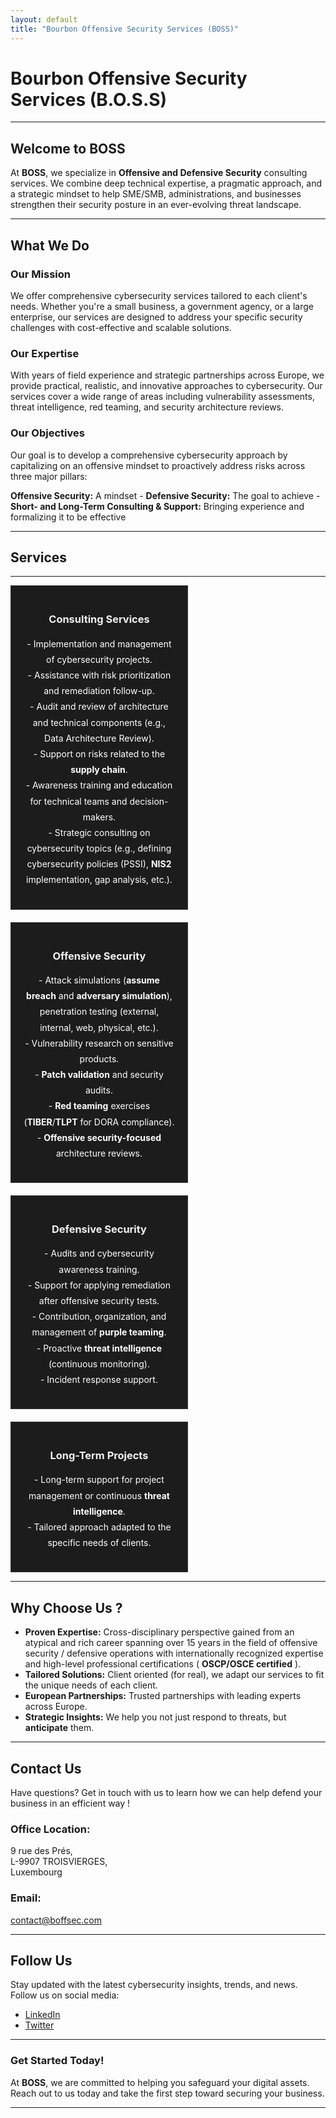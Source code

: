 ```yaml
---
layout: default
title: "Bourbon Offensive Security Services (BOSS)"
---
```


# Bourbon Offensive Security Services (B.O.S.S)

---

## **Welcome to BOSS**

At **BOSS**, we specialize in **Offensive and Defensive Security** consulting services. 
We combine deep technical expertise, a pragmatic approach, and a strategic mindset to help SME/SMB, administrations, and businesses strengthen their security posture in an ever-evolving threat landscape.

---

## **What We Do**

### **Our Mission**
We offer comprehensive cybersecurity services tailored to each client's needs. Whether you're a small business, a government agency, or a large enterprise, our services are designed to address your specific security challenges with cost-effective and scalable solutions.

### **Our Expertise**
With years of field experience and strategic partnerships across Europe, we provide practical, realistic, and innovative approaches to cybersecurity. Our services cover a wide range of areas including vulnerability assessments, threat intelligence, red teaming, and security architecture reviews.

### **Our Objectives**

Our goal is to develop a comprehensive cybersecurity approach by capitalizing on an offensive mindset to proactively address risks across three major pillars:

**Offensive Security:** A mindset  -  **Defensive Security:** The goal to achieve  -  **Short- and Long-Term Consulting & Support:** Bringing experience and formalizing it to be effective

---

## Services  

---

<div style="display: flex; flex-wrap: wrap; justify-content: space-between; gap: 20px;">

  <div style="border: 1px solid #333; padding: 20px; background-color: #1c1c1c; color: #fff; text-align: center; width: 48%;">
    <h3 style="color: #f1f1f1;">Consulting Services</h3>
    <p style="line-height: 1.8;">
      - Implementation and management of cybersecurity projects.<br>
      - Assistance with risk prioritization and remediation follow-up.<br>
      - Audit and review of architecture and technical components (e.g., Data Architecture Review).<br>
      - Support on risks related to the <strong>supply chain</strong>.<br>
      - Awareness training and education for technical teams and decision-makers.<br>
      - Strategic consulting on cybersecurity topics (e.g., defining cybersecurity policies (PSSI), <strong>NIS2</strong> implementation, gap analysis, etc.).
    </p>
  </div>

  <div style="border: 1px solid #333; padding: 20px; background-color: #1c1c1c; color: #fff; text-align: center; width: 48%;">
    <h3 style="color: #f1f1f1;">Offensive Security</h3>
    <p style="line-height: 1.8;">
      - Attack simulations (<strong>assume breach</strong> and <strong>adversary simulation</strong>), penetration testing (external, internal, web, physical, etc.).<br>
      - Vulnerability research on sensitive products.<br>
      - <strong>Patch validation</strong> and security audits.<br>
      - <strong>Red teaming</strong> exercises (<strong>TIBER</strong>/<strong>TLPT</strong> for DORA compliance).<br>
      - <strong>Offensive security-focused</strong> architecture reviews.
    </p>
  </div>

  <div style="border: 1px solid #333; padding: 20px; background-color: #1c1c1c; color: #fff; text-align: center; width: 48%;">
    <h3 style="color: #f1f1f1;">Defensive Security</h3>
    <p style="line-height: 1.8;">
      - Audits and cybersecurity awareness training.<br>
      - Support for applying remediation after offensive security tests.<br>
      - Contribution, organization, and management of <strong>purple teaming</strong>.<br>
      - Proactive <strong>threat intelligence</strong> (continuous monitoring).<br>
      - Incident response support.
    </p>
  </div>

  <div style="border: 1px solid #333; padding: 20px; background-color: #1c1c1c; color: #fff; text-align: center; width: 48%;">
    <h3 style="color: #f1f1f1;">Long-Term Projects</h3>
    <p style="line-height: 1.8;">
      - Long-term support for project management or continuous <strong>threat intelligence</strong>.<br>
      - Tailored approach adapted to the specific needs of clients.
    </p>
  </div>

</div>




---

## **Why Choose Us ?**

- **Proven Expertise:** Cross-disciplinary perspective gained from an atypical and rich career spanning over 15 years in the field of offensive security / defensive operations with internationally recognized  expertise and high-level professional certifications ( **OSCP/OSCE certified** ).
- **Tailored Solutions:** Client oriented (for real), we adapt our services to fit the unique needs of each client.
- **European Partnerships:** Trusted partnerships with leading experts across Europe.
- **Strategic Insights:** We help you not just respond to threats, but **anticipate** them.

---

## **Contact Us**

Have questions? Get in touch with us to learn how we can help defend your business in an efficient way !

### **Office Location:**
9 rue des Prés,  
L-9907 TROISVIERGES,  
Luxembourg  

### **Email:**
[contact@boffsec.com](mailto:contact@boffsec.com)

---

## **Follow Us**

Stay updated with the latest cybersecurity insights, trends, and news. Follow us on social media:

- [LinkedIn](https://www.linkedin.com/in/jean-marie-bourbon/)
- [Twitter](https://x.com/kmkz_security)

---

### **Get Started Today!**
At **BOSS**, we are committed to helping you safeguard your digital assets. Reach out to us today and take the first step toward securing your business.

---
